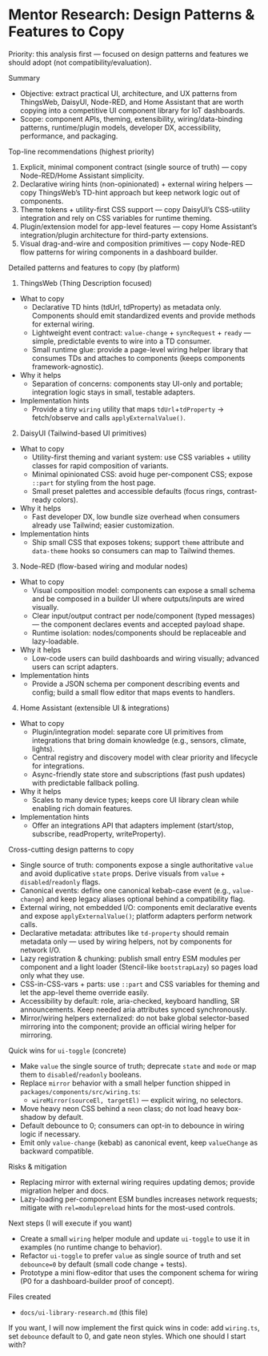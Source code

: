 # Mentor Research: Design Patterns & Features to Copy

Priority: this analysis first — focused on design patterns and features we should adopt (not compatibility/evaluation).

Summary
- Objective: extract practical UI, architecture, and UX patterns from ThingsWeb, DaisyUI, Node-RED, and Home Assistant that are worth copying into a competitive UI component library for IoT dashboards.
- Scope: component APIs, theming, extensibility, wiring/data-binding patterns, runtime/plugin models, developer DX, accessibility, performance, and packaging.

Top-line recommendations (highest priority)
1. Explicit, minimal component contract (single source of truth) — copy Node-RED/Home Assistant simplicity.
2. Declarative wiring hints (non-opinionated) + external wiring helpers — copy ThingsWeb’s TD-hint approach but keep network logic out of components.
3. Theme tokens + utility-first CSS support — copy DaisyUI’s CSS-utility integration and rely on CSS variables for runtime theming.
4. Plugin/extension model for app-level features — copy Home Assistant’s integration/plugin architecture for third-party extensions.
5. Visual drag-and-wire and composition primitives — copy Node-RED flow patterns for wiring components in a dashboard builder.

Detailed patterns and features to copy (by platform)

1) ThingsWeb (Thing Description focused)
- What to copy
  - Declarative TD hints (tdUrl, tdProperty) as metadata only. Components should emit standardized events and provide methods for external wiring.
  - Lightweight event contract: `value-change` + `syncRequest` + `ready` — simple, predictable events to wire into a TD consumer.
  - Small runtime glue: provide a page-level wiring helper library that consumes TDs and attaches to components (keeps components framework-agnostic).
- Why it helps
  - Separation of concerns: components stay UI-only and portable; integration logic stays in small, testable adapters.
- Implementation hints
  - Provide a tiny `wiring` utility that maps `tdUrl`+`tdProperty` -> fetch/observe and calls `applyExternalValue()`.

2) DaisyUI (Tailwind-based UI primitives)
- What to copy
  - Utility-first theming and variant system: use CSS variables + utility classes for rapid composition of variants.
  - Minimal opinionated CSS: avoid huge per-component CSS; expose `::part` for styling from the host page.
  - Small preset palettes and accessible defaults (focus rings, contrast-ready colors).
- Why it helps
  - Fast developer DX, low bundle size overhead when consumers already use Tailwind; easier customization.
- Implementation hints
  - Ship small CSS that exposes tokens; support `theme` attribute and `data-theme` hooks so consumers can map to Tailwind themes.

3) Node-RED (flow-based wiring and modular nodes)
- What to copy
  - Visual composition model: components can expose a small schema and be composed in a builder UI where outputs/inputs are wired visually.
  - Clear input/output contract per node/component (typed messages) — the component declares events and accepted payload shape.
  - Runtime isolation: nodes/components should be replaceable and lazy-loadable.
- Why it helps
  - Low-code users can build dashboards and wiring visually; advanced users can script adapters.
- Implementation hints
  - Provide a JSON schema per component describing events and config; build a small flow editor that maps events to handlers.

4) Home Assistant (extensible UI & integrations)
- What to copy
  - Plugin/integration model: separate core UI primitives from integrations that bring domain knowledge (e.g., sensors, climate, lights).
  - Central registry and discovery model with clear priority and lifecycle for integrations.
  - Async-friendly state store and subscriptions (fast push updates) with predictable fallback polling.
- Why it helps
  - Scales to many device types; keeps core UI library clean while enabling rich domain features.
- Implementation hints
  - Offer an integrations API that adapters implement (start/stop, subscribe, readProperty, writeProperty).

Cross-cutting design patterns to copy
- Single source of truth: components expose a single authoritative `value` and avoid duplicative `state` props. Derive visuals from `value` + `disabled`/`readonly` flags.
- Canonical events: define one canonical kebab-case event (e.g., `value-change`) and keep legacy aliases optional behind a compatibility flag.
- External wiring, not embedded I/O: components emit declarative events and expose `applyExternalValue()`; platform adapters perform network calls.
- Declarative metadata: attributes like `td-property` should remain metadata only — used by wiring helpers, not by components for network I/O.
- Lazy registration & chunking: publish small entry ESM modules per component and a light loader (Stencil-like `bootstrapLazy`) so pages load only what they use.
- CSS-in-CSS-vars + parts: use `::part` and CSS variables for theming and let the app-level theme override easily.
- Accessibility by default: role, aria-checked, keyboard handling, SR announcements. Keep needed aria attributes synced synchronously.
- Mirror/wiring helpers externalized: do not bake global selector-based mirroring into the component; provide an official wiring helper for mirroring.

Quick wins for `ui-toggle` (concrete)
- Make `value` the single source of truth; deprecate `state` and `mode` or map them to `disabled`/`readonly` booleans.
- Replace `mirror` behavior with a small helper function shipped in `packages/components/src/wiring.ts`:
  - `wireMirror(sourceEl, targetEl)` — explicit wiring, no selectors.
- Move heavy neon CSS behind a `neon` class; do not load heavy box-shadow by default.
- Default debounce to 0; consumers can opt-in to debounce in wiring logic if necessary.
- Emit only `value-change` (kebab) as canonical event, keep `valueChange` as backward compatible.

Risks & mitigation
- Replacing mirror with external wiring requires updating demos; provide migration helper and docs.
- Lazy-loading per-component ESM bundles increases network requests; mitigate with `rel=modulepreload` hints for the most-used controls.

Next steps (I will execute if you want)
- Create a small `wiring` helper module and update `ui-toggle` to use it in examples (no runtime change to behavior).
- Refactor `ui-toggle` to prefer `value` as single source of truth and set `debounce=0` by default (small code change + tests).
- Prototype a mini flow-editor that uses the component schema for wiring (P0 for a dashboard-builder proof of concept).

Files created
- `docs/ui-library-research.md` (this file)

If you want, I will now implement the first quick wins in code: add `wiring.ts`, set `debounce` default to 0, and gate neon styles. Which one should I start with?
